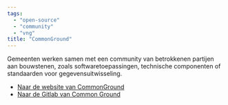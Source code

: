 ```yaml
---
tags:
  - "open-source"
  - "community"
  - "vng"
title: "CommonGround"
---
```


Gemeenten werken samen met een community van betrokkenen partijen aan
bouwstenen, zoals softwaretoepassingen, technische componenten of standaarden
voor gegevensuitwisseling.

- [Naar de website van CommonGround](https://commonground.nl/)
- [Naar de Gitlab van Common Ground](https://gitlab.com/commonground)
